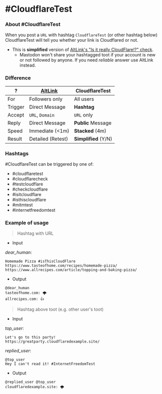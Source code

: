 # #CloudflareTest


### About #CloudflareTest

When you post a `URL` with hashtag `CloudflareTest` (or other hashtag below) CloudflareTest will tell you whether your link is Cloudflared or not.

- This is **simplified** version of [AltLink's "Is it really CloudFlare!?" check](service.altlink.md#_is-it-really-cloudflare-_-check).
  - Mastodon won't share your hashtagged toot if your account is new or not followed by anyone. If you need _reliable_ answer use AltLink instead.



### Difference

| ? | [AltLink](service.altlink.md) | CloudflareTest |
| -- | -- | -- |
| For | Followers only | All users |
| Trigger | Direct Message | **Hashtag** |
| Accept | `URL`, `Domain` | `URL` only |
| Reply | Direct Message | **Public** Message |
| Speed | Immediate (<1m) | **Stacked** (4m) |
| Result | Detailed (Retest) | **Simplified** (Y/N) |


### Hashtags

#CloudflareTest can be triggered by one of:

- #cloudflaretest
- #cloudflarecheck
- #testcloudflare
- #checkcloudflare
- #isitcloudflare
- #isthiscloudflare
- #mitmtest
- #internetfreedomtest


### Example of usage

> Hashtag with URL

- Input

_dear_human_:
```
Homemade Pizza #isThisCloudFlare
https://www.tasteofhome.com/recipes/homemade-pizza/
https://www.allrecipes.com/article/topping-and-baking-pizza/
```

- Output

```
@dear_human
tasteofhome.com: 🌩
allrecipes.com: 👍
```


> Hashtag above toot (e.g. other user's toot)

- Input

_top_user_:
```
Let's go to this party!
https://greatparty.cloudflaredexample.site/
```

_replied_user_:
```
@top_user
Hey I can't read it! #InternetFreedomTest
```

- Output

```
@replied_user @top_user
cloudflaredexample.site: 🌩
```



<a rel="me" href="https://social.kyushojitsu.ca/@cloudflaretest"></a>

